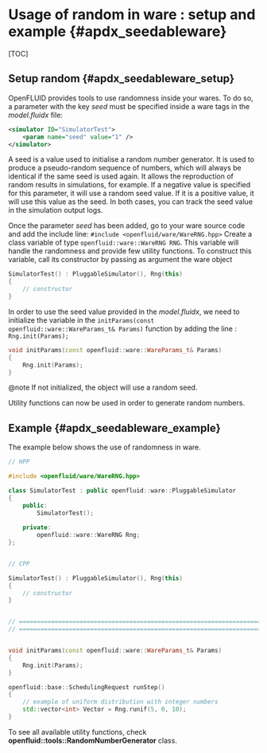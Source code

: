 # Usage of random in ware : setup and example {#apdx_seedableware}

[TOC]

## Setup random {#apdx_seedableware_setup}

OpenFLUID provides tools to use randomness inside your wares.
To do so, a parameter with the key *seed* must be specified inside a ware tags in the *model.fluidx* file:

``` xml
<simulator ID="SimulatorTest">
    <param name="seed" value="1" />
</simulator>
```

A seed is a value used to initialise a random number generator. It is used to produce a pseudo-random sequence of numbers, which will always be identical if the same seed is used again. It allows the reproduction of random results in simulations, for example.
If a negative value is specified for this parameter,  it will use a random seed value. If it is a positive value, it will use this value as the seed. 
In both cases, you can track the seed value in the simulation output logs.

Once the parameter *seed* has been added, go to your ware source code and add the include line: `#include <openfluid/ware/WareRNG.hpp>`
Create a class variable of type `openfluid::ware::WareRNG RNG`. 
This variable will handle the randomness and provide few utility functions.
To construct this variable, call its constructor by passing as argument the ware object

``` c++
SimulatorTest() : PluggableSimulator(), Rng(this)
{
	// constructor
}
```

In order to use the seed value provided in the *model.fluidx*, we need to initialize the variable in the `initParams(const openfluid::ware::WareParams_t& Params)` function by adding the line : `Rng.init(Params);
`
``` c++
void initParams(const openfluid::ware::WareParams_t& Params)
{
	Rng.init(Params);
}
```

@note If not initialized, the object will use a random seed.

Utility functions can now be used in order to generate random numbers.

## Example {#apdx_seedableware_example}

The example below shows the use of randomness in ware.

``` c++
// HPP

#include <openfluid/ware/WareRNG.hpp>

class SimulatorTest : public openfluid::ware::PluggableSimulator
{
	public:
		SimulatorTest();
	
	private:
		openfluid::ware::WareRNG Rng;
};


// CPP

SimulatorTest() : PluggableSimulator(), Rng(this)
{
	// constructor
}


// =====================================================================
// =====================================================================


void initParams(const openfluid::ware::WareParams_t& Params)
{
	Rng.init(Params);
}

openfluid::base::SchedulingRequest runStep()
{
	// example of uniform distribution with integer numbers
	std::vector<int> Vector = Rng.runif(5, 0, 10);
} 
```

To see all available utility functions, check **openfluid::tools::RandomNumberGenerator** class.
